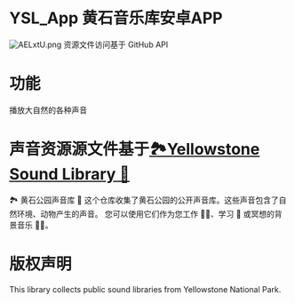 # YSL_App 黄石音乐库安卓APP
![AELxtU.png](https://s2.ax1x.com/2019/03/15/AELxtU.png)
资源文件访问基于 GitHub API
# 功能
播放大自然的各种声音


# 声音资源源文件基于[🏞Yellowstone Sound Library 🎵](https://github.com/rosuH/YSL)
🏞 黄石公园声音库 🎵
这个仓库收集了黄石公园的公开声音库。这些声音包含了自然环境、动物产生的声音。 您可以使用它们作为您工作 👩‍💻、学习 📖 或冥想的背景音乐 🙇‍♂️。

# 版权声明
This library collects public sound libraries from Yellowstone National Park.


